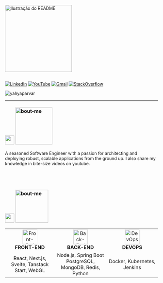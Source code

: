 
&nbsp;
<div align="">
  <img src="https://i.ibb.co/fWGBLtD/Pixel-Coding-Sticker-by-Arkus-Nexus-1.gif" alt="Ilustração do README" min-width="220px" max-width="220px" width="220px" align="center">
</div>
<br>

<div align="">

  <a href="https://www.linkedin.com/in/yahya-parvar-22b6591ba"><img src="https://img.shields.io/badge/LinkedIn-0077B5?style=for-the-badge&logo=linkedin&logoColor=white" alt="LinkedIn"></a>
  <a href="https://www.youtube.com/@swanend"><img src="https://img.shields.io/badge/YouTube-D14836?style=for-the-badge&logo=youtube&logoColor=white" alt="YouTube"></a>
  <a href="mailto:yahyaparvar1@gmail.com"><img src="https://img.shields.io/badge/Gmail-D14836?style=for-the-badge&logo=gmail&logoColor=white" alt="Gmail"></a>
  <a href="https://stackoverflow.com/users/14271110/yaya"><img src="https://img.shields.io/badge/stack-FE7A16?logo=stack-overflow&logoColor=white&style=for-the-badge" alt="StackOverflow"></a>
  <p align=""> <img src="https://komarev.com/ghpvc/?username=yahyaparvar&label=Profile%20views&color=0e75b6&style=flat" alt="yahyaparvar" /> </p>
</div>

---
### <img src="https://i.ibb.co/Qv42YxQG/bar-graph.png" width="30px">  <img src="https://i.ibb.co/0R7s1RNQ/bout-me.png" alt="bout-me" width="122"></img>
<p align="left">

A seasoned Software Engineer with a passion for architecting and deploying robust, scalable applications from the ground up. I also share my knowledge in bite-size videos on youtube.
</p>

&nbsp;
---

### <div><img src="https://media2.giphy.com/media/QssGEmpkyEOhBCb7e1/giphy.gif?cid=ecf05e47a0n3gi1bfqntqmob8g9aid1oyj2wr3ds3mg700zu&rid=giphy.gif" width="30px">  <img src="https://i.ibb.co/PGQ3zwdd/Stacks.png" alt="bout-me" width="108"></img>


<table align="center">
  <tr>
    <td align="center" width="180">
      <img src="https://media.giphy.com/media/eNAsjO55tPbgaor7ma/giphy.gif" width="48" height="48" alt="Front-End" />
      <br><strong>FRONT-END</strong>
    </td>
    <td align="center" width="180">
      <img src="https://media0.giphy.com/media/v1.Y2lkPTc5MGI3NjExbXdnOHp5OWdrNjFvc2x2YTVlaG54dTU3dHR5cDE3eXFvZmJvN2ZyNiZlcD12MV9pbnRlcm5hbF9naWZfYnlfaWQmY3Q9cw/LMt9638dO8dftAjtco/giphy.gif" width="48" height="48" alt="Back-End" />
      <br><strong>BACK-END</strong>
    </td>
    <td align="center" width="180">
      <img src="https://media0.giphy.com/media/v1.Y2lkPTc5MGI3NjExN3RwZ242MnRmcmlud2xzdXY0MnVrb3RnNHJoMDl1OHZxbG9jNTUwaiZlcD12MV9pbnRlcm5hbF9naWZfYnlfaWQmY3Q9cw/QTmfvHGklosY1ha87W/giphy.gif" width="48" height="48" alt="DevOps" />
      <br><strong>DEVOPS</strong>
    </td>
  </tr>
  <tr>
    <td align="center">React, Next.js, Svelte, Tanstack Start, WebGL</td>
    <td align="center">Node.js, Spring Boot PostgreSQL, MongoDB, Redis, Python</td>
    <td align="center">Docker, Kubernetes, Jenkins</td>
  </tr>
</table>



